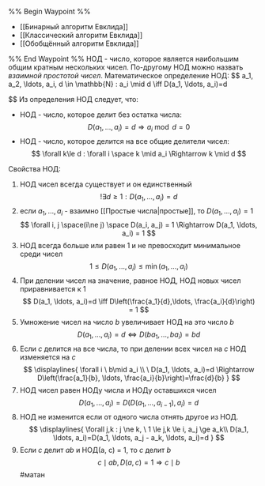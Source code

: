 %% Begin Waypoint %%
- [[Бинарный алгоритм Евклида]]
- [[Классический алгоритм Евклида]]
- [[Обобщённый алгоритм Евклида]]

%% End Waypoint %%
НОД - число, которое является наибольшим общим кратным нескольких чисел. По-другому НОД можно назвать *взаимной простотой чисел*.
Математическое определение НОД:
$$
a_1, a_2, \ldots, a_i, d \in \mathbb{N} : a_i \mid d \iff D(a_1, \ldots, a_i)=d

$$
Из определения НОД следует, что:
- НОД - число, которое делит без остатка числа:
$$
D(a_1, \ldots, a_i)=d \Rightarrow a_i \bmod d=0
$$
- НОД - число, которое делится на все общие делители чисел:
$$
\forall k\le d : \forall i \space k \mid a_i \Rightarrow k \mid d
$$

Свойства НОД:
1. НОД чисел всегда существует и он единственный
$$
!\exists d \ge1:D(a_1, \ldots, a_i) = d
$$
2. если $a_1, \ldots, a_i$ - взаимно [[Простые числа|простые]], то $D(a_1, \ldots, a_i)=1$
$$
\forall i, j \space(i\ne j) \space D(a_i, a_j) = 1 \Rightarrow D(a_1, \ldots, a_i) = 1
$$
3. НОД всегда больше или равен 1 и не превосходит минимальное среди чисел 
$$
1\le D(a_1, \ldots, a_i) \le \min(a_1, \ldots, a_i)
$$
4. При делении чисел на значение, равное НОД, НОД новых чисел приравнивается к 1
$$
D(a_1, \ldots, a_i)=d \iff D\left(\frac{a_1}{d},\ldots, \frac{a_i}{d}\right) = 1
$$
5. Умножение чисел на число *b* увеличивает НОД на это число *b*
$$
D(a_1, \ldots, a_i)=d \iff D(ba_1,\ldots, ba_i) = bd
$$
6. Если *с* делится на все числа, то при делении всех чисел на *c* НОД изменяется на *c*
$$
\displaylines{
\forall i \ b\mid a_i \\
\ D(a_1, \ldots, a_i)=d \Rightarrow D\left(\frac{a_1}{b}, \ldots, \frac{a_i}{b}\right)=\frac{d}{b}
}
$$
7. НОД чисел равен НОДу числа и НОДу оставшихся чисел
$$
D(a_1, \ldots, a_i)=D(D(a_1, \ldots, a_{i-1}), a_i)=d
$$
8. НОД не изменится если от одного числа отнять другое из НОД.
$$
\displaylines{
\forall j,k : j \ne k, \ 1 \le j,k \le i, a_j \ge a_k\\
D(a_1, \ldots, a_i)=D(a_1, \ldots, a_j - a_k, \ldots, a_i)=d
}
$$
9. Если *c* делит *ab* и НОД(a, с) = 1, то $c$ делит *b*
$$
c \mid ab, D(a,c)=1 \Rightarrow c \mid b
$$
#матан
